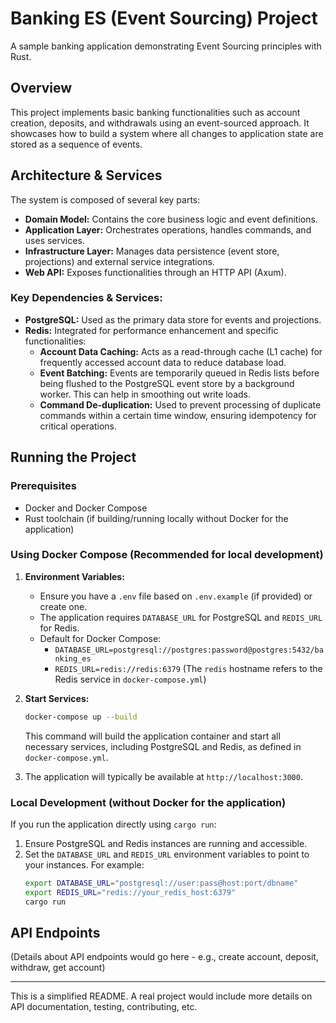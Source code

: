 # Banking ES (Event Sourcing) Project

A sample banking application demonstrating Event Sourcing principles with Rust.

## Overview

This project implements basic banking functionalities such as account creation, deposits, and withdrawals using an event-sourced approach. It showcases how to build a system where all changes to application state are stored as a sequence of events.

## Architecture & Services

The system is composed of several key parts:

*   **Domain Model:** Contains the core business logic and event definitions.
*   **Application Layer:** Orchestrates operations, handles commands, and uses services.
*   **Infrastructure Layer:** Manages data persistence (event store, projections) and external service integrations.
*   **Web API:** Exposes functionalities through an HTTP API (Axum).

### Key Dependencies & Services:

*   **PostgreSQL:** Used as the primary data store for events and projections.
*   **Redis:** Integrated for performance enhancement and specific functionalities:
    *   **Account Data Caching:** Acts as a read-through cache (L1 cache) for frequently accessed account data to reduce database load.
    *   **Event Batching:** Events are temporarily queued in Redis lists before being flushed to the PostgreSQL event store by a background worker. This can help in smoothing out write loads.
    *   **Command De-duplication:** Used to prevent processing of duplicate commands within a certain time window, ensuring idempotency for critical operations.

## Running the Project

### Prerequisites

*   Docker and Docker Compose
*   Rust toolchain (if building/running locally without Docker for the application)

### Using Docker Compose (Recommended for local development)

1.  **Environment Variables:**
    *   Ensure you have a `.env` file based on `.env.example` (if provided) or create one.
    *   The application requires `DATABASE_URL` for PostgreSQL and `REDIS_URL` for Redis.
    *   Default for Docker Compose:
        *   `DATABASE_URL=postgresql://postgres:password@postgres:5432/banking_es`
        *   `REDIS_URL=redis://redis:6379` (The `redis` hostname refers to the Redis service in `docker-compose.yml`)

2.  **Start Services:**
    ```bash
    docker-compose up --build
    ```
    This command will build the application container and start all necessary services, including PostgreSQL and Redis, as defined in `docker-compose.yml`.

3.  The application will typically be available at `http://localhost:3000`.

### Local Development (without Docker for the application)

If you run the application directly using `cargo run`:

1.  Ensure PostgreSQL and Redis instances are running and accessible.
2.  Set the `DATABASE_URL` and `REDIS_URL` environment variables to point to your instances. For example:
    ```bash
    export DATABASE_URL="postgresql://user:pass@host:port/dbname"
    export REDIS_URL="redis://your_redis_host:6379"
    cargo run
    ```

## API Endpoints

(Details about API endpoints would go here - e.g., create account, deposit, withdraw, get account)

---

This is a simplified README. A real project would include more details on API documentation, testing, contributing, etc.
